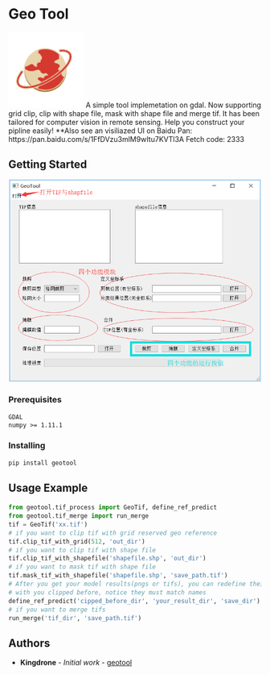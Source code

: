 # Geo Tool
<img width="150" height="150" src="src/ico/title.png"/>
A simple tool implemetation on gdal. Now supporting grid clip, clip with shape file, mask with shape file and merge tif. It has been tailored for computer vision in remote sensing. Help you construct your pipline easily! 
**Also see an visiliazed UI on Baidu Pan: https://pan.baidu.com/s/1FfDVzu3mlM9wItu7KVTl3A Fetch code: 2333

## Getting Started

<div align='center'>
<img width="500" height="400" src="src/ico/UI.png"/>
</div>

### Prerequisites



```
GDAL
numpy >= 1.11.1
```

### Installing

```
pip install geotool
```

## Usage Example
```python
from geotool.tif_process import GeoTif, define_ref_predict
from geotool.tif_merge import run_merge
tif = GeoTif('xx.tif')
# if you want to clip tif with grid reserved geo reference
tif.clip_tif_with_grid(512, 'out_dir')
# if you want to clip tif with shape file
tif.clip_tif_with_shapefile('shapefile.shp', 'out_dir')
# if you want to mask tif with shape file
tif.mask_tif_with_shapefile('shapefile.shp', 'save_path.tif')
# After you get your model results(pngs or tifs), you can redefine their reference
# with you clipped before, notice they must match names
define_ref_predict('cipped_before_dir', 'your_result_dir', 'save_dir')
# if you want to merge tifs
run_merge('tif_dir', 'save_path.tif')
```

## Authors

* **Kingdrone** - *Initial work* - [geotool](https://github.com/Kindron/geotool)


